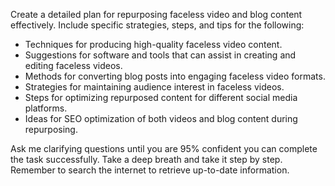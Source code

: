 Create a detailed plan for repurposing faceless video and blog content effectively. Include specific strategies, steps, and tips for the following:

- Techniques for producing high-quality faceless video content.
- Suggestions for software and tools that can assist in creating and editing faceless videos.
- Methods for converting blog posts into engaging faceless video formats.
- Strategies for maintaining audience interest in faceless videos.
- Steps for optimizing repurposed content for different social media platforms.
- Ideas for SEO optimization of both videos and blog content during repurposing.
  
Ask me clarifying questions until you are 95% confident you can complete the task successfully. Take a deep breath and take it step by step. Remember to search the internet to retrieve up-to-date information.